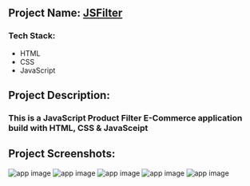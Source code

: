 ## Project Name: [JSFilter](https://filter-web.netlify.app)

### Tech Stack:
- HTML
- CSS
- JavaScript

## Project Description:
### This is a JavaScript Product Filter E-Commerce application build with HTML, CSS & JavaSceipt

## Project Screenshots:
![app image](https://i.ibb.co/3ptq7bc/1.png)
![app image](https://i.ibb.co/9Wmq2j2/2.png)
![app image](https://i.ibb.co/hD8kHkN/3.png)
![app image](https://i.ibb.co/8cRdXFr/4.png)
![app image](https://i.ibb.co/gSbcjtF/5.png)
